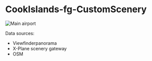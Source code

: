 # CookIslands-fg-CustomScenery

![Main airport](https://cdn.discordapp.com/attachments/300718903292723202/928991088906207272/unknown.png)

Data sources:
- Viewfinderpanorama
- X-Plane scenery gateway
- OSM

